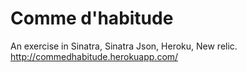 Comme d'habitude
================
An exercise in Sinatra, Sinatra Json, Heroku, New relic.  
http://commedhabitude.herokuapp.com/

